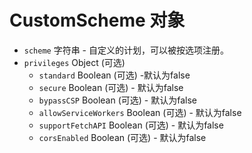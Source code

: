 # CustomScheme 对象

* `scheme` 字符串 - 自定义的计划，可以被按选项注册。
* `privileges` Object (可选) 
  * `standard` Boolean (可选) -默认为false
  * `secure` Boolean (可选) - 默认为false
  * `bypassCSP` Boolean (可选) - 默认为false
  * `allowServiceWorkers` Boolean (可选) - 默认为false
  * `supportFetchAPI` Boolean (可选) - 默认为false
  * `corsEnabled` Boolean (可选) - 默认为false